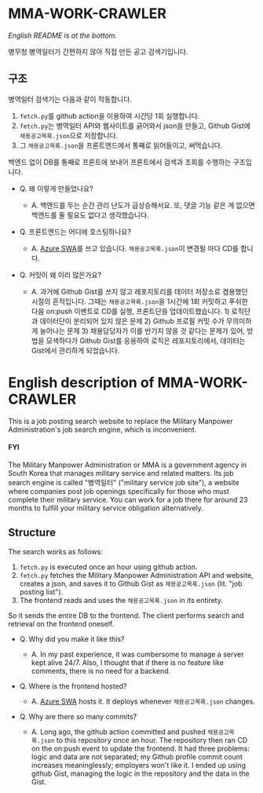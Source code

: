 # MMA-WORK-CRAWLER

_English README is at the bottom._

병무청 병역일터가 간편하지 않아 직접 만든 공고 검색기입니다.

## 구조

병역일터 검색기는 다음과 같이 작동합니다.

1. `fetch.py`를 github action을 이용하여 시간당 1회 실행합니다.
1. `fetch.py`는 병역일터 API와 웹사이트를 긁어와서 json을 만들고, Github Gist에 `채용공고목록.json`으로 저장합니다.
1. 그 `채용공고목록.json`을 프론트엔드에서 통째로 읽어들이고, 써먹습니다.

백엔드 없이 DB를 통째로 프론트에 보내어 프론트에서 검색과 조회를 수행하는 구조입니다.

- Q. 왜 이렇게 만들었나요?
  - A. 백엔드를 두는 순간 관리 난도가 급상승해서요. 또, 댓글 기능 같은 게 없으면 백엔드를 둘 필요도 없다고 생각했습니다.

- Q. 프론트엔드는 어디에 호스팅하나요?
    - A. [Azure SWA](https://azure.microsoft.com/en-us/products/app-service/static)를 쓰고 있습니다. `채용공고목록.json`이 변경될 마다 CD를 합니다.

- Q. 커밋이 왜 이리 많은가요?
    - A. 과거에 Github Gist를 쓰지 않고 레포지토리를 데이터 저장소로 겸용했던 시절의 흔적입니다. 그때는 `채용공고목록.json`을 1시간에 1회 커밋하고 푸쉬한 다음 on:push 이벤트로 CD를 실행, 프론트단을 업데이트했습니다. 1) 로직단과 데이터단이 분리되어 있지 않은 문제 2) Github 프로필 커밋 수가 무의미하게 늘어나는 문제 3) 채용담당자가 이를 반기지 않을 것 같다는 문제가 있어, 방법을 모색하다가 Github Gist를 응용하여 로직은 레포지토리에서, 데이터는 Gist에서 관리하게 되었습니다.

# English description of MMA-WORK-CRAWLER

This is a job posting search website to replace the Military Manpower Administration's job search engine, which is inconvenient.

#### FYI
The Military Manpower Administration or MMA is a government agency in South Korea that manages military service and related matters. Its job search engine is called "병역일터" ("military service job site"), a website where companies post job openings specifically for those who must complete their military service. You can work for a job there for around 23 months to fulfill your military service obligation alternatively.

## Structure

The search works as follows:

1. `fetch.py` is executed once an hour using github action.
1. `fetch.py` fetches the Military Manpower Administration API and website, creates a json, and saves it to Github Gist as `채용공고목록.json` (lit. "job posting list").
1. The frontend reads and uses the `채용공고목록.json` in its entirety.

So it sends the entire DB to the frontend. The client performs search and retrieval on the frontend oneself.

- Q. Why did you make it like this?
  - A. In my past experience, it was cumbersome to manage a server kept alive 24/7. Also, I thought that if there is no feature like comments, there is no need for a backend.

- Q. Where is the frontend hosted?
    - A. [Azure SWA](https://azure.microsoft.com/en-us/products/app-service/static) hosts it. It deploys whenever `채용공고목록.json` changes.

- Q. Why are there so many commits?
    - A. Long ago, the github action committed and pushed `채용공고목록.json` to this repository once an hour. The repository then ran CD on the on:push event to update the frontend. It had three problems: logic and data are not separated; my Github profile commit count increases meaninglessly; employers won't like it. I ended up using github Gist, managing the logic in the repository and the data in the Gist.